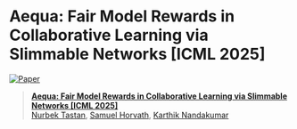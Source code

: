 # Aequa: Fair Model Rewards in Collaborative Learning via Slimmable Networks [ICML 2025]

[![Paper](https://img.shields.io/badge/arXiv-Paper-<COLOR>.svg)](https://arxiv.org/abs/2502.04850)

> [**Aequa: Fair Model Rewards in Collaborative Learning via Slimmable Networks [ICML 2025]**](https://arxiv.org/abs/2502.04850)<br>
> [Nurbek Tastan](https://tnurbek.github.io/), [Samuel Horvath](https://sites.google.com/view/samuelhorvath/home), [Karthik Nandakumar](https://cse.msu.edu/~nandakum/)
